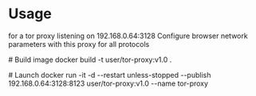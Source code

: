 # Usage
for a tor proxy listening on 192.168.0.64:3128
Configure browser network parameters with this proxy for all protocols

# Build image
docker build -t user/tor-proxy:v1.0 .

# Launch
docker run -it -d --restart unless-stopped --publish 192.168.0.64:3128:8123 user/tor-proxy:v1.0 --name tor-proxy

